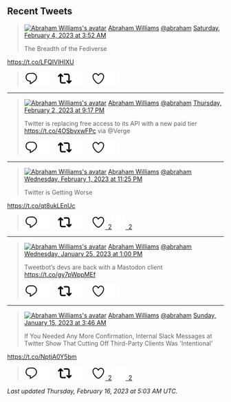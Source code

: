 ## Recent Tweets

> [![Abraham Williams's avatar](https://pbs.twimg.com/profile_images/897079141719195648/_mvh-QJH_mini.jpg)](https://twitter.com/abraham) [Abraham Williams](https://twitter.com/abraham) [@abraham](https://twitter.com/abraham) [Saturday, February 4, 2023 at 3:52 AM](https://twitter.com/abraham/status/1621718427349012486)
>
> The Breadth of the Fediverse

https://t.co/LFQIVlHIXU
>
> [![Reply](./images/reply_light.svg#gh-light-mode-only "Reply")](https://twitter.com/intent/tweet?in_reply_to=1621718427349012486#gh-light-mode-only)[![Reply](./images/reply.svg#gh-dark-mode-only "Reply")](https://twitter.com/intent/tweet?in_reply_to=1621718427349012486#gh-dark-mode-only)&emsp;[![Retweet](./images/retweet_light.svg#gh-light-mode-only "Retweet")](https://twitter.com/intent/retweet?tweet_id=1621718427349012486#gh-light-mode-only)[![Retweet](./images/retweet.svg#gh-dark-mode-only "Retweet")](https://twitter.com/intent/retweet?tweet_id=1621718427349012486#gh-dark-mode-only)&emsp;[![Like](./images/like_light.svg#gh-light-mode-only "Like")](https://twitter.com/intent/favorite?tweet_id=1621718427349012486#gh-light-mode-only)[![Like](./images/like.svg#gh-dark-mode-only "Like")](https://twitter.com/intent/favorite?tweet_id=1621718427349012486#gh-dark-mode-only)


---

> [![Abraham Williams's avatar](https://pbs.twimg.com/profile_images/897079141719195648/_mvh-QJH_mini.jpg)](https://twitter.com/abraham) [Abraham Williams](https://twitter.com/abraham) [@abraham](https://twitter.com/abraham) [Thursday, February 2, 2023 at 9:17 PM](https://twitter.com/abraham/status/1621256470170898433)
>
> Twitter is replacing free access to its API with a new paid tier https://t.co/4OSbvxwFPc via @Verge
>
> [![Reply](./images/reply_light.svg#gh-light-mode-only "Reply")](https://twitter.com/intent/tweet?in_reply_to=1621256470170898433#gh-light-mode-only)[![Reply](./images/reply.svg#gh-dark-mode-only "Reply")](https://twitter.com/intent/tweet?in_reply_to=1621256470170898433#gh-dark-mode-only)&emsp;[![Retweet](./images/retweet_light.svg#gh-light-mode-only "Retweet")](https://twitter.com/intent/retweet?tweet_id=1621256470170898433#gh-light-mode-only)[![Retweet](./images/retweet.svg#gh-dark-mode-only "Retweet")](https://twitter.com/intent/retweet?tweet_id=1621256470170898433#gh-dark-mode-only)&emsp;[![Like](./images/like_light.svg#gh-light-mode-only "Like")](https://twitter.com/intent/favorite?tweet_id=1621256470170898433#gh-light-mode-only)[![Like](./images/like.svg#gh-dark-mode-only "Like")](https://twitter.com/intent/favorite?tweet_id=1621256470170898433#gh-dark-mode-only)


---

> [![Abraham Williams's avatar](https://pbs.twimg.com/profile_images/897079141719195648/_mvh-QJH_mini.jpg)](https://twitter.com/abraham) [Abraham Williams](https://twitter.com/abraham) [@abraham](https://twitter.com/abraham) [Wednesday, February 1, 2023 at 11:25 PM](https://twitter.com/abraham/status/1620926376357543936)
>
> Twitter is Getting Worse

https://t.co/qt8ukLEnUc
>
> [![Reply](./images/reply_light.svg#gh-light-mode-only "Reply")](https://twitter.com/intent/tweet?in_reply_to=1620926376357543936#gh-light-mode-only)[![Reply](./images/reply.svg#gh-dark-mode-only "Reply")](https://twitter.com/intent/tweet?in_reply_to=1620926376357543936#gh-dark-mode-only)&emsp;[![Retweet](./images/retweet_light.svg#gh-light-mode-only "Retweet")](https://twitter.com/intent/retweet?tweet_id=1620926376357543936#gh-light-mode-only)[![Retweet](./images/retweet.svg#gh-dark-mode-only "Retweet")](https://twitter.com/intent/retweet?tweet_id=1620926376357543936#gh-dark-mode-only)&emsp;[![Like](./images/like_light.svg#gh-light-mode-only "Like")&ensp;2](https://twitter.com/intent/favorite?tweet_id=1620926376357543936#gh-light-mode-only)[![Like](./images/like.svg#gh-dark-mode-only "Like")&ensp;2](https://twitter.com/intent/favorite?tweet_id=1620926376357543936#gh-dark-mode-only)


---

> [![Abraham Williams's avatar](https://pbs.twimg.com/profile_images/897079141719195648/_mvh-QJH_mini.jpg)](https://twitter.com/abraham) [Abraham Williams](https://twitter.com/abraham) [@abraham](https://twitter.com/abraham) [Wednesday, January 25, 2023 at 1:00 PM](https://twitter.com/abraham/status/1618232419555086338)
>
> Tweetbot’s devs are back with a Mastodon client
https://t.co/gy7pWppMEf
>
> [![Reply](./images/reply_light.svg#gh-light-mode-only "Reply")](https://twitter.com/intent/tweet?in_reply_to=1618232419555086338#gh-light-mode-only)[![Reply](./images/reply.svg#gh-dark-mode-only "Reply")](https://twitter.com/intent/tweet?in_reply_to=1618232419555086338#gh-dark-mode-only)&emsp;[![Retweet](./images/retweet_light.svg#gh-light-mode-only "Retweet")](https://twitter.com/intent/retweet?tweet_id=1618232419555086338#gh-light-mode-only)[![Retweet](./images/retweet.svg#gh-dark-mode-only "Retweet")](https://twitter.com/intent/retweet?tweet_id=1618232419555086338#gh-dark-mode-only)&emsp;[![Like](./images/like_light.svg#gh-light-mode-only "Like")](https://twitter.com/intent/favorite?tweet_id=1618232419555086338#gh-light-mode-only)[![Like](./images/like.svg#gh-dark-mode-only "Like")](https://twitter.com/intent/favorite?tweet_id=1618232419555086338#gh-dark-mode-only)


---

> [![Abraham Williams's avatar](https://pbs.twimg.com/profile_images/897079141719195648/_mvh-QJH_mini.jpg)](https://twitter.com/abraham) [Abraham Williams](https://twitter.com/abraham) [@abraham](https://twitter.com/abraham) [Sunday, January 15, 2023 at 3:46 AM](https://twitter.com/abraham/status/1614469034950668290)
>
> If You Needed Any More Confirmation, Internal Slack Messages at Twitter Show That Cutting Off Third-Party Clients Was 'Intentional'

https://t.co/NptjA0Y5bm
>
> [![Reply](./images/reply_light.svg#gh-light-mode-only "Reply")](https://twitter.com/intent/tweet?in_reply_to=1614469034950668290#gh-light-mode-only)[![Reply](./images/reply.svg#gh-dark-mode-only "Reply")](https://twitter.com/intent/tweet?in_reply_to=1614469034950668290#gh-dark-mode-only)&emsp;[![Retweet](./images/retweet_light.svg#gh-light-mode-only "Retweet")](https://twitter.com/intent/retweet?tweet_id=1614469034950668290#gh-light-mode-only)[![Retweet](./images/retweet.svg#gh-dark-mode-only "Retweet")](https://twitter.com/intent/retweet?tweet_id=1614469034950668290#gh-dark-mode-only)&emsp;[![Like](./images/like_light.svg#gh-light-mode-only "Like")&ensp;2](https://twitter.com/intent/favorite?tweet_id=1614469034950668290#gh-light-mode-only)[![Like](./images/like.svg#gh-dark-mode-only "Like")&ensp;2](https://twitter.com/intent/favorite?tweet_id=1614469034950668290#gh-dark-mode-only)


_Last updated Thursday, February 16, 2023 at 5:03 AM UTC._
